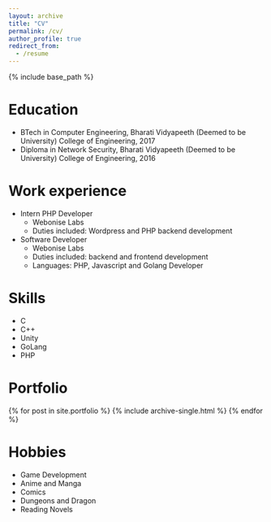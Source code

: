 ```yaml
---
layout: archive
title: "CV"
permalink: /cv/
author_profile: true
redirect_from:
  - /resume
---
```


{% include base_path %}

Education
======
* BTech in Computer Engineering, Bharati Vidyapeeth (Deemed to be University) College of Engineering, 2017
* Diploma in Network Security, Bharati Vidyapeeth (Deemed to be University) College of Engineering, 2016

Work experience
======
* Intern PHP Developer
  * Webonise Labs
  * Duties included: Wordpress and PHP backend development
* Software Developer
  * Webonise Labs
  * Duties included: backend and frontend development
  * Languages: PHP, Javascript and Golang Developer
  
Skills
======
* C
* C++
* Unity
* GoLang
* PHP

Portfolio
======
{% for post in site.portfolio %}
  {% include archive-single.html %}
{% endfor %}

Hobbies
======
* Game Development
*	Anime and Manga
*	Comics
*	Dungeons and Dragon
*	Reading Novels

